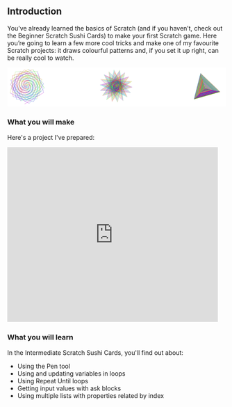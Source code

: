 ## Introduction

You’ve already learned the basics of Scratch (and if you haven’t, check out the Beginner Scratch Sushi Cards) to make your first Scratch game. Here you’re going to learn a few more cool tricks and make one of my favourite Scratch projects: it draws colourful patterns and, if you set it up right, can be really cool to watch. 
 
![](images/pen1.png)

### What you will make

Here's a project I've prepared:

<div class="scratch-preview">
  <iframe allowtransparency="true" width="485" height="402" src="https://scratch.mit.edu/projects/embed/205355399/?autostart=false" frameborder="0"></iframe>
</div>

### What you will learn

In the Intermediate Scratch Sushi Cards, you'll find out about:

+ Using the Pen tool
+ Using and updating variables in loops
+ Using Repeat Until loops
+ Getting input values with ask blocks
+ Using multiple lists with properties related by index
